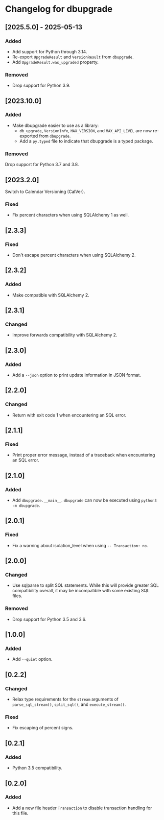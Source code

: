 # Changelog for dbupgrade

## [2025.5.0] - 2025-05-13

### Added

- Add support for Python through 3.14.
- Re-export `UpgradeResult` and `VersionResult` from `dbupgrade`.
- Add `UpgradeResult.was_upgraded` property.

### Removed

- Drop support for Python 3.9.

## [2023.10.0]

### Added

- Make dbupgrade easier to use as a library:
  - `db_upgrade`, `VersionInfo`, `MAX_VERSION`, and `MAX_API_LEVEL` are now
    re-exported from `dbupgrade`.
  - Add a `py.typed` file to indicate that dbupgrade is a typed package.

### Removed

Drop support for Python 3.7 and 3.8.

## [2023.2.0]

Switch to Calendar Versioning (CalVer).

### Fixed

- Fix percent characters when using SQLAlchemy 1 as well.

## [2.3.3]

### Fixed

- Don't escape percent characters when using SQLAlchemy 2.

## [2.3.2]

### Added

- Make compatible with SQLAlchemy 2.

## [2.3.1]

### Changed

- Improve forwards compatibility with SQLAlchemy 2.

## [2.3.0]

### Added

- Add a `--json` option to print update information in JSON format.

## [2.2.0]

### Changed

- Return with exit code 1 when encountering an SQL error.

## [2.1.1]

### Fixed

- Print proper error message, instead of a traceback when encountering
  an SQL error.

## [2.1.0]

### Added

- Add `dbupgrade.__main__`. `dbupgrade` can now be executed using
  `python3 -m dbupgrade`.

## [2.0.1]

### Fixed

- Fix a warning about isolation_level when using `-- Transaction: no`.

## [2.0.0]

### Changed

- Use sqlparse to split SQL statements. While this will provide greater
  SQL compatibility overall, it may be incompatible with some existing
  SQL files.

### Removed

- Drop support for Python 3.5 and 3.6.

## [1.0.0]

### Added

- Add `--quiet` option.

## [0.2.2]

### Changed

- Relax type requirements for the `stream` arguments of
  `parse_sql_stream()`, `split_sql()`, and `execute_stream()`.

### Fixed

- Fix escaping of percent signs.

## [0.2.1]

### Added

- Python 3.5 compatibility.

## [0.2.0]

### Added

- Add a new file header `Transaction` to disable transaction handling
  for this file.
